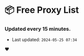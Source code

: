 # :package: Free Proxy List
### Updated every 15 minutes.

- Last updated: `2024-05-25 07:34`

:heart:

